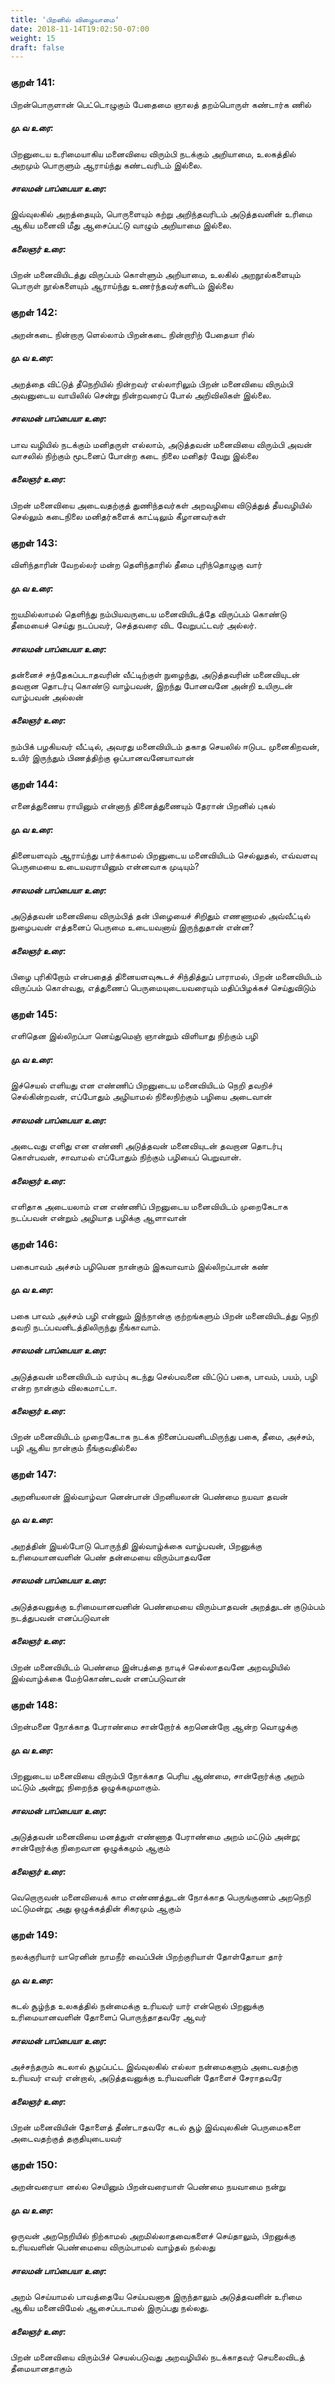 ```yaml
---
title: 'பிறனில் விழையாமை'
date: 2018-11-14T19:02:50-07:00
weight: 15
draft: false
---
```


### குறள் 141:
பிறன்பொருளான் பெட்டொழுகும் பேதைமை ஞாலத்
தறம்பொருள் கண்டார்க ணில்
##### மு.வ உரை:
பிறனுடைய உரிமையாகிய மனைவியை விரும்பி நடக்கும் அறியாமை, உலகத்தில் அறமும் பொருளும் ஆராய்ந்து கண்டவரிடம் இல்லை.
##### சாலமன் பாப்பையா உரை:
இவ்வுலகில் அறத்தையும், பொருளையும் கற்று அறிந்தவரிடம் அடுத்தவனின் உரிமை ஆகிய மனைவி மீது ஆசைப்பட்டு வாழும் அறியாமை இல்லை.
#####  கலைஞர் உரை:
பிறன் மனைவியிடத்து விருப்பம் கொள்ளும் அறியாமை, உலகில் அறநூல்களையும் பொருள் நூல்களையும் ஆராய்ந்து உணர்ந்தவர்களிடம் இல்லை
### குறள் 142:
அறன்கடை நின்றாரு ளெல்லாம் பிறன்கடை
நின்றாரிற் பேதையா ரில்
##### மு.வ உரை:
அறத்தை விட்டுத் தீநெறியில் நின்றவர் எல்லாரிலும் பிறன் மனைவியை விரும்பி அவனுடைய வாயிலில் சென்று நின்றவரைப் போல் அறிவிலிகள் இல்லை.
##### சாலமன் பாப்பையா உரை:
பாவ வழியில் நடக்கும் மனிதருள் எல்லாம், அடுத்தவன் மனைவியை விரும்பி அவன் வாசலில் நிற்கும் மூடனைப் போன்ற கடை நிலை மனிதர் வேறு இல்லை
#####  கலைஞர் உரை:
பிறன் மனைவியை அடைவதற்குத் துணிந்தவர்கள் அறவழியை விடுத்துத் தீயவழியில் செல்லும் கடைநிலை மனிதர்களைக் காட்டிலும் கீழானவர்கள்
### குறள் 143:
விளிந்தாரின் வேறல்லர் மன்ற தெளிந்தாரில்
தீமை புரிந்தொழுகு வார்
##### மு.வ உரை:
ஐயமில்லாமல் தெளிந்து நம்பியவருடைய மனைவியிடத்தே விருப்பம் கொண்டு தீமையைச் செய்து நடப்பவர், செத்தவரை விட வேறுபட்டவர் அல்லர்.
##### சாலமன் பாப்பையா உரை:
தன்னைச் சந்தேகப்படாதவரின் வீட்டிற்குள் நுழைந்து, அடுத்தவரின் மனைவியுடன் தவறான தொடர்பு கொண்டு வாழ்பவன், இறந்து போனவனே அன்றி உயிருடன் வாழ்பவன் அல்லன்
#####  கலைஞர் உரை:
நம்பிக் பழகியவர் வீட்டில், அவரது மனைவியிடம் தகாத செயலில் ஈடுபட முனைகிறவன், உயிர் இருந்தும் பிணத்திற்கு ஒப்பானவனேயாவான்
### குறள் 144:
எனைத்துணைய ராயினும் என்னாந் தினைத்துணையும்
தேரான் பிறனில் புகல்
##### மு.வ உரை:
தினையளவும் ஆராய்ந்து பார்க்காமல் பிறனுடைய மனைவியிடம் செல்லுதல், எவ்வளவு பெருமையை உடையவராயினும் என்னவாக முடியும்?
##### சாலமன் பாப்பையா உரை:
அடுத்தவன் மனைவியை விரும்பித் தன் பிழையைச் சிறிதும் எணணாமல் அவ்வீட்டில் நுழைபவன் எத்தனைப் பெருமை உடையவனாய் இருந்துதான் என்ன?
#####  கலைஞர் உரை:
பிழை புரிகிறோம் என்பதைத் தினையளவுகூடச் சிந்தித்துப் பாராமல், பிறன் மனைவியிடம் விருப்பம் கொள்வது, எத்துணைப் பெருமையுடையவரையும் மதிப்பிழக்கச் செய்துவிடும்
### குறள் 145:
எளிதென இல்லிறப்பா னெய்துமெஞ் ஞான்றும்
விளியாது நிற்கும் பழி
##### மு.வ உரை:
இச்செயல் எளியது என எண்ணிப் பிறனுடைய மனைவியிடம் நெறி தவறிச் செல்கின்றவன், ‌எப்போதும் அழியாமல் நிலைநிற்கும் பழியை அடைவான்
##### சாலமன் பாப்பையா உரை:
அடைவது எளிது என எண்ணி அடுத்தவன் மனைவியுடன் தவறான தொடர்பு கொள்பவன், சாவாமல் எப்போதும் நிற்கும் பழியைப் பெறுவான்.
#####  கலைஞர் உரை:
எளிதாக அடையலாம் என எண்ணிப் பிறனுடைய மனைவியிடம் முறைகேடாக நடப்பவன் என்றும் அழியாத பழிக்கு ஆளாவான்
### குறள் 146:
பகைபாவம் அச்சம் பழியென நான்கும்
இகவாவாம் இல்லிறப்பான் கண்
##### மு.வ உரை:
பகை பாவம் அச்சம் பழி என்னும் இந்நான்கு குற்றங்களும் பிறன் மனைவியிடத்து நெறி தவறி நடப்பவனிடத்திலிருந்து நீங்காவாம்.
##### சாலமன் பாப்பையா உரை:
அடுத்தவன் மனைவியிடம் வரம்பு கடந்து செல்பவனை விட்டுப் பகை, பாவம், பயம், பழி என்ற நான்கும் விலகமாட்டா.
#####  கலைஞர் உரை:
பிறன் மனைவியிடம் முறைகேடாக நடக்க நினைப்பவனிடமிருந்து பகை, தீமை, அச்சம், பழி ஆகிய நான்கும் நீங்குவதில்லை
### குறள் 147:
அறனியலான் இல்வாழ்வா னென்பான் பிறனியலான்
பெண்மை நயவா தவன்
##### மு.வ உரை:
அறத்தின் இயல்போடு பொருந்தி இல்வாழ்க்கை வாழ்பவன், பிறனுக்கு உரிமையானவளின் பெண் தன்மையை விரும்பாதவனே
##### சாலமன் பாப்பையா உரை:
அடுத்தவனுக்கு உரிமையானவனின் பெண்மையை விரும்பாதவன் அறத்துடன் குடும்பம் நடத்துபவன் எனப்படுவான்
#####  கலைஞர் உரை:
பிறன் மனைவியிடம் பெண்மை இன்பத்தை நாடிச் செல்லாதவனே அறவழியில் இல்வாழ்க்கை மேற்கொண்டவன் எனப்படுவான்
### குறள் 148:
பிறன்மனை நோக்காத பேராண்மை சான்றோர்க்
கறனென்றோ ஆன்ற வொழுக்கு
##### மு.வ உரை:
பிறனுடைய மனைவியை விரும்பி நோக்காத ‌பெரிய ஆண்மை, சான்றோர்க்கு அறம் மட்டும் அன்று; நிறைந்த ஒழுக்கமுமாகும்.
##### சாலமன் பாப்பையா உரை:
அடுத்தவன் மனைவியை மனத்துள் எண்ணாத பேராண்மை அறம் மட்டும் அன்று; சான்றோர்க்கு நிறைவான ஒழுக்கமும் ஆகும்
#####  கலைஞர் உரை:
வெறொருவன் மனைவியைக் காம எண்ணத்துடன் நோக்காத பெருங்குணம் அறநெறி மட்டுமன்று; அது ஒழுக்கத்தின் சிகரமும் ஆகும்
### குறள் 149:
நலக்குரியார் யாரெனின் நாமநீர் வைப்பின்
பிறற்குரியாள் தோள்தோயா தார்
##### மு.வ உரை:
கடல் சூழ்ந்த உலகத்தில் நன்மைக்கு உரியவர் யார் என்றொல் பிறனுக்கு உரிமையானவளின் தோளைப் பொருந்தாதவரே ஆவர்
##### சாலமன் பாப்பையா உரை:
அச்சந்தரும் கடலால் சூழப்பட்ட இவ்வுலகில் எல்லா நன்மைகளும் அடைவதற்கு உரியவர் எவர் என்றால், அடுத்தவனுக்கு உரியவளின் தோளைச் சேராதவரே
#####  கலைஞர் உரை:
பிறன் மனைவியின் தோளைத் தீண்டாதவரே கடல் சூழ் இவ்வுலகின் பெருமைகளை அடைவதற்குத் தகுதியுடையவர்
### குறள் 150:
அறன்வரையா னல்ல செயினும் பிறன்வரையாள்
பெண்மை நயவாமை நன்று
##### மு.வ உரை:
ஒருவன் அறநெறியில் நிற்காமல் அறமில்லாதவைகளைச் செய்தாலும், பிறனுக்கு உரியவளின் பெண்மையை விரும்பாமல் வாழ்தல் நல்லது
##### சாலமன் பாப்பையா உரை:
அறம் செய்யாமல் பாவத்தையே செய்பவனாக இருந்தாலும் அடுத்தவனின் உரிமை ஆகிய மனைவிமேல் ஆசைப்படாமல் இருப்பது நல்லது.
#####  கலைஞர் உரை:
பிறன் மனைவியை விரும்பிச் செயல்படுவது அறவழியில் நடக்காதவர் செயலைவிடத் தீமையானதாகும்